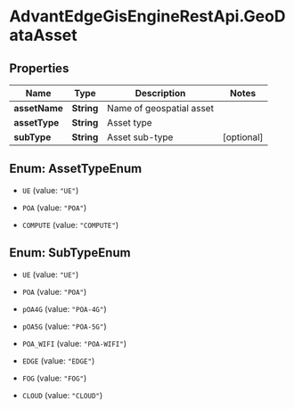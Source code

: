 # AdvantEdgeGisEngineRestApi.GeoDataAsset

## Properties
Name | Type | Description | Notes
------------ | ------------- | ------------- | -------------
**assetName** | **String** | Name of geospatial asset | 
**assetType** | **String** | Asset type | 
**subType** | **String** | Asset sub-type | [optional] 


<a name="AssetTypeEnum"></a>
## Enum: AssetTypeEnum


* `UE` (value: `"UE"`)

* `POA` (value: `"POA"`)

* `COMPUTE` (value: `"COMPUTE"`)




<a name="SubTypeEnum"></a>
## Enum: SubTypeEnum


* `UE` (value: `"UE"`)

* `POA` (value: `"POA"`)

* `pOA4G` (value: `"POA-4G"`)

* `pOA5G` (value: `"POA-5G"`)

* `POA_WIFI` (value: `"POA-WIFI"`)

* `EDGE` (value: `"EDGE"`)

* `FOG` (value: `"FOG"`)

* `CLOUD` (value: `"CLOUD"`)




